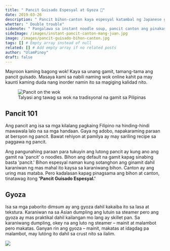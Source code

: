 ```yaml
---
title: " Pancit Guisado Espesyal at Gyoza 🥢"
date: 2019-03-26
description: " Pancit bihon-canton kaya espesyal katambal ng Japanese gyoza"
whetter: " Double trouble"
sidenote: " Pangalawa sa instant noodle soup, pancit canton ang pinakasikat na instant noodle sa Filipinas. Instant itong almusal at meryenda. Masarap itong palaman sa pandesal at ulam pa nga sa kanin!"
sideImage: /images/instant-pancit-canton-mang-juan.jpg
image: /images/pancit-guisado-bihon-canton.jpg
tags: [] # Empty array instead of null
related: [] # Add empty array if no related posts
author: "UlamPinoy"
draft: false
---
```


Mayroon kaming bagong wok! Kaya sa unang gamit, tamang-tama ang pancit guisado. Masaya kami sa nabili naming wok online kahit pa may kaunti kaming duda nang inorder namin ito sa magiging kalidad nito.

<figure>
  <img src="/images/panict-wok.jpg?nf_resize=fit&w=960" alt="Pancit on the wok">
  <figcaption>Talyasi ang tawag sa wok na tradisyonal na gamit sa Pilipinas</figcaption>
</figure>

## Pancit 101

Ang pancit ang isa sa mga kilalang pagkaing Filipino na hinding-hindi mawawala lalo na sa mga handaan. Gaya ng adobo, napakaraming paraan at bersyon ng pancit. Bawat rehiyon at pamilya ay may sariling recipe sa paggawa ng pancit.

Ang pangunahing paraan para tukuyin ang lutong pancit ay kung ano ang gamit na 'pancit' o noodles. Bihon ang default na gamit kapag sinabing basta 'pancit.' Bihon espesyal naman kung sotanghon ang ginamit dahil karaniwan ng mas mahal ito kaysa sa karaniwang bihon. Canton ay ang uring mas mataba. Pero kadalasan kapag pinagsama ang bihon at canton, tinatawag itong **'Pancit Guisado Espesyal.'**

## Gyoza

Isa sa mga paborito dimsum ay ang gyoza dahil kakaiba ito sa lasa at tekstura. Karaniwan na sa Asian dumpling ang lutuin sa steamer pero ang gyoza ay mas praktikal dahil kailangan mo lang ay skillet pan. Sa karaniwang dumpling, okey na ang luto ng steamer – mainit at malambot pero makatas. Ganyan rin ang gyoza – mainit, makatas at idagdag pa malambot, may lutóng ito dahil sa crust nito sa ilalim.

<img src="/images/gyoza-cooking.jpg?nf_resize=fit&w=960">
